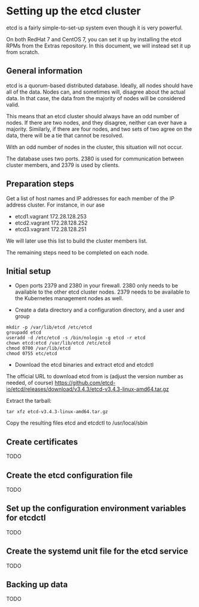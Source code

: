 # Setting up the etcd cluster

etcd is a fairly simple-to-set-up system even though it is very powerful.

On both RedHat 7 and CentOS 7, you can set it up by installing the etcd RPMs
from the Extras repository. In this document, we will instead set it up from
scratch.

## General information

etcd is a quorum-based distributed database. Ideally, all nodes should have all
of the data. Nodes can, and sometimes will, disagree about the actual data. In
that case, the data from the majority of nodes will be considered valid.

This means that an etcd cluster should always have an odd number of nodes. If
there are two nodes, and they disagree, neither can ever have a majority.
Similarly, if there are four nodes, and two sets of two agree on the data,
there will be a tie that cannot be resolved.

With an odd number of nodes in the cluster, this situation will not occur.

The database uses two ports. 2380 is used for communication between cluster
members, and 2379 is used by clients.

## Preparation steps

Get a list of host names and IP addresses for each member of the IP address
cluster. For instance, in our ase

- etcd1.vagrant 172.28.128.253
- etcd2.vagrant 172.28.128.252
- etcd3.vagrant 172.28.128.251

We will later use this list to build the cluster members list.

The remaining steps need to be completed on each node.

## Initial setup

- Open ports 2379 and 2380 in your firewall. 2380 only needs to be available
to the other etcd cluster nodes. 2379 needs to be available to the Kubernetes
management nodes as well.

- Create a data directory and a configuration directory, and a user and group

```
mkdir -p /var/lib/etcd /etc/etcd
groupadd etcd
useradd -d /etc/etcd -s /bin/nologin -g etcd -r etcd
chown etcd:etcd /var/lib/etcd /etc/etcd
chmod 0700 /var/lib/etcd
chmod 0755 etc/etcd
```

- Download the etcd binaries and extract etcd and etcdctl

The official URL to download etcd from is (adjust the version number as needed,
of course) https://github.com/etcd-io/etcd/releases/download/v3.4.3/etcd-v3.4.3-linux-amd64.tar.gz

Extract the tarball:

    tar xfz etcd-v3.4.3-linux-amd64.tar.gz

Copy the resulting files etcd and etcdctl to /usr/local/sbin

## Create certificates

TODO

## Create the etcd configuration file

TODO

## Set up the configuration environment variables for etcdctl

TODO

## Create the systemd unit file for the etcd service

TODO

## Backing up data

TODO

